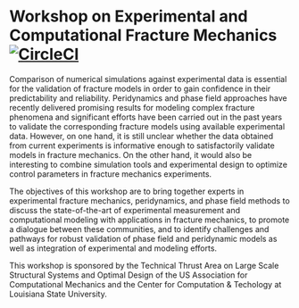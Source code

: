 # Workshop on Experimental and Computational Fracture Mechanics [![CircleCI](https://circleci.com/gh/diehlpk/Workshop19/tree/master.svg?style=svg)](https://circleci.com/gh/diehlpk/Workshop19/tree/master)

Comparison of numerical simulations against experimental data is essential for the validation of fracture models in order to gain confidence in their predictability and reliability. Peridynamics and phase field approaches have recently delivered promising results for modeling complex fracture phenomena and significant efforts have been carried out in the past years to validate the corresponding fracture models using available experimental data. However, on one hand, it is still unclear whether the data obtained from current experiments is informative enough to satisfactorily validate models in fracture mechanics. On the other hand, it would also be interesting to combine simulation tools and experimental design to optimize control parameters in fracture mechanics experiments.

The objectives of this workshop are to bring together experts in experimental fracture mechanics, peridynamics, and phase field methods to discuss the state-of-the-art of experimental measurement and computational modeling with applications in fracture mechanics, to promote a dialogue between these communities, and to identify challenges and pathways for robust validation of phase field and peridynamic models as well as integration of experimental and modeling efforts.

This workshop is sponsored by the Technical Thrust Area on Large Scale Structural Systems and Optimal Design of the US Association for Computational Mechanics and the Center for Computation & Techology at Louisiana State University.


